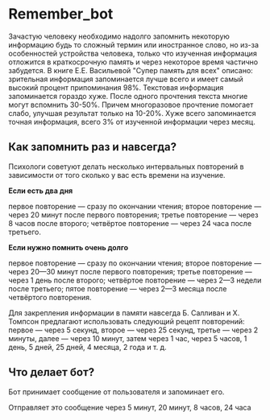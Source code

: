<h1>Remember_bot</h1>

Зачастую человеку необходимо надолго запомнить некоторую
информацию будь то сложный термин или иностранное слово,
но из-за особенностей устройства человека, только что
изученная информация отложится в краткосрочную память и
через некоторое время частично забудется.
В книге Е.Е. Васильевой "Супер память для всех" описано:
зрительная информация запоминается лучше всего и имеет 
самый высокий процент припоминания 98%.
Текстовая информация запоминается гораздо хуже. После
одного прочтения текста многие могут вспомнить 30-50%.
Причем многоразовое прочтение помогает слабо, улучшая
результат только на 10-20%.
Хуже всего запоминается точная информация, всего 3% от
изученной информации через месяц.

<h2>Как запомнить раз и навсегда?</h2>

Психологи советуют делать несколько интервальных повторений
в зависимости от того сколько у вас есть времени на изучение.

<b>Если есть два дня</b>

первое повторение — сразу по окончании чтения;
второе повторение — через 20 минут после первого повторения;
третье повторение — через 8 часов после второго;
четвёртое повторение — через 24 часа после третьего.

<b>Если нужно помнить очень долго</b>

первое повторение — сразу по окончании чтения;
второе повторение — через 20—30 минут после первого повторения;
третье повторение — через 1 день после второго;
четвёртое повторение — через 2—3 недели после третьего;
пятое повторение — через 2—3 месяца после четвёртого повторения.

Для закрепления информации в памяти навсегда Б. Салливан
и Х. Томпсон предлагают использовать следующий рецепт
повторений: первое — через 5 секунд, второе — через 25
секунд, третье — через 2 минуты, далее — через 10 минут,
затем через 1 час, через 5 часов, 1 день, 5 дней, 25 дней,
4 месяца, 2 года и т. д.

<h2>Что делает бот?</h2>

Бот принимает сообщение от пользователя и запоминает его.

Отправляет это сообщение через 5 минут, 20 минут, 8 часов, 24 часа



